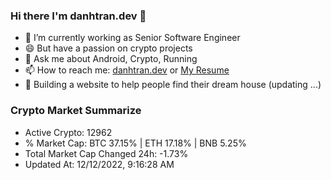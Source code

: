 ### Hi there I'm danhtran.dev 👋

- 🔭 I’m currently working as Senior Software Engineer
- 😄 But have a passion on crypto projects
- 💬 Ask me about Android, Crypto, Running 
- 📫 How to reach me: <a href="https://danhtran.dev" target="_blank">danhtran.dev</a> or <a href="Dan-Resume.pdf" target="_blank">My Resume</a>
- 🌱 Building a website to help people find their dream house (updating ...)

### Crypto Market Summarize
- Active Crypto: 12962
- % Market Cap: BTC 37.15% | ETH 17.18% | BNB 5.25%
- Total Market Cap Changed 24h: -1.73%
- Updated At: 12/12/2022, 9:16:28 AM
